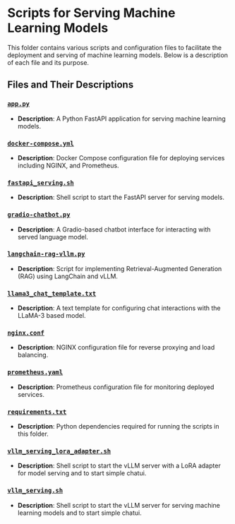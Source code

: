 # Scripts for Serving Machine Learning Models

This folder contains various scripts and configuration files to facilitate the deployment and serving of machine learning models. Below is a description of each file and its purpose.

## Files and Their Descriptions

### [`app.py`](./app.py)
- **Description**: A Python FastAPI application for serving machine learning models.

### [`docker-compose.yml`](./docker-compose.yml)
- **Description**: Docker Compose configuration file for deploying services including NGINX, and Prometheus.

### [`fastapi_serving.sh`](./fastapi_serving.sh)
- **Description**: Shell script to start the FastAPI server for serving models.

### [`gradio-chatbot.py`](./gradio-chatbot.py)
- **Description**: A Gradio-based chatbot interface for interacting with served language model.

### [`langchain-rag-vllm.py`](./langchain-rag-vllm.py)
- **Description**: Script for implementing Retrieval-Augmented Generation (RAG) using LangChain and vLLM.

### [`llama3_chat_template.txt`](./llama3_chat_template.txt)
- **Description**: A text template for configuring chat interactions with the LLaMA-3 based model.

### [`nginx.conf`](./nginx.conf)
- **Description**: NGINX configuration file for reverse proxying and load balancing.

### [`prometheus.yaml`](./prometheus.yaml)
- **Description**: Prometheus configuration file for monitoring deployed services.

### [`requirements.txt`](./requirements.txt)
- **Description**: Python dependencies required for running the scripts in this folder.

### [`vllm_serving_lora_adapter.sh`](./vllm_serving_lora_adapter.sh)
- **Description**: Shell script to start the vLLM server with a LoRA adapter for model serving and to start simple chatui.

### [`vllm_serving.sh`](./vllm_serving.sh)
- **Description**: Shell script to start the vLLM server for serving machine learning models and to start simple chatui.

